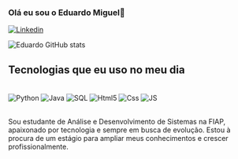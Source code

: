 ### Olá eu sou o Eduardo Miguel👋

[![Linkedin](https://img.shields.io/badge/LinkedIn-0077B5?style=for-the-badge&logo=linkedin&logoColor=white)](www.linkedin.com/in/eduardo-miguel-forato-monteiro-10b9822b7)


![Eduardo GitHub stats](https://github-readme-stats.vercel.app/api?username=EduardoMiguelFM&show_icons=true&theme=dracula)

## Tecnologias que eu uso no meu dia

<div style="display :inline_block"><br/>
    <img align="center" alt="Python"  src="https://img.shields.io/badge/Python-3776AB?style=for-the-badge&logo=python&logoColor=white">
    <img align="center" alt="Java"  src="https://img.shields.io/badge/Java-ED8B00?style=for-the-badge&logo=openjdk&logoColor=white">
    <img align="center" whidht="200px" alt="SQL" src="https://github.com/user-attachments/assets/a22d4756-085b-4115-9721-960a88de44f8">
    <img align="center" alt="Html5"  src="https://img.shields.io/badge/HTML5-E34F26?style=for-the-badge&logo=html5&logoColor=white">
    <img align="center" alt="Css"  src="https://img.shields.io/badge/CSS3-1572B6?style=for-the-badge&logo=css3&logoColor=white">
    <img align="center" alt="JS"  src="https://img.shields.io/badge/JavaScript-F7DF1E?style=for-the-badge&logo=javascript&logoColor=black">
    
<div/><br/>

Sou estudante de Análise e Desenvolvimento de Sistemas na FIAP, apaixonado por tecnologia e sempre em busca de evolução. Estou à procura de um estágio para ampliar meus conhecimentos e crescer profissionalmente.
